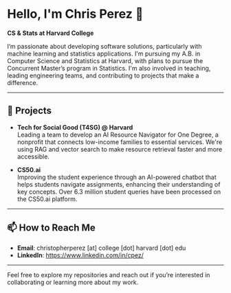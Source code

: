 # Hello, I'm Chris Perez 👋

**CS & Stats at Harvard College**  

I’m passionate about developing software solutions, particularly with machine learning and statistics applications. I'm pursuing my A.B. in Computer Science and Statistics at Harvard, with plans to pursue the Concurrent Master’s program in Statistics. I'm also involved in teaching, leading engineering teams, and contributing to projects that make a difference.

---

## 🚀 Projects

- **Tech for Social Good (T4SG) @ Harvard**  
  Leading a team to develop an AI Resource Navigator for One Degree, a nonprofit that connects low-income families to essential services. We're using RAG and vector search to make resource retrieval faster and more accessible.
  
- **CS50.ai**  
  Improving the student experience through an AI-powered chatbot that helps students navigate assignments, enhancing their understanding of key concepts. Over 6.3 million student queries have been processed on the CS50.ai platform.

---

## 📫 How to Reach Me

- **Email**: christopherperez [at] college [dot] harvard [dot] edu
- **LinkedIn**: https://www.linkedin.com/in/cpez/

---

Feel free to explore my repositories and reach out if you’re interested in collaborating or learning more about my work.
